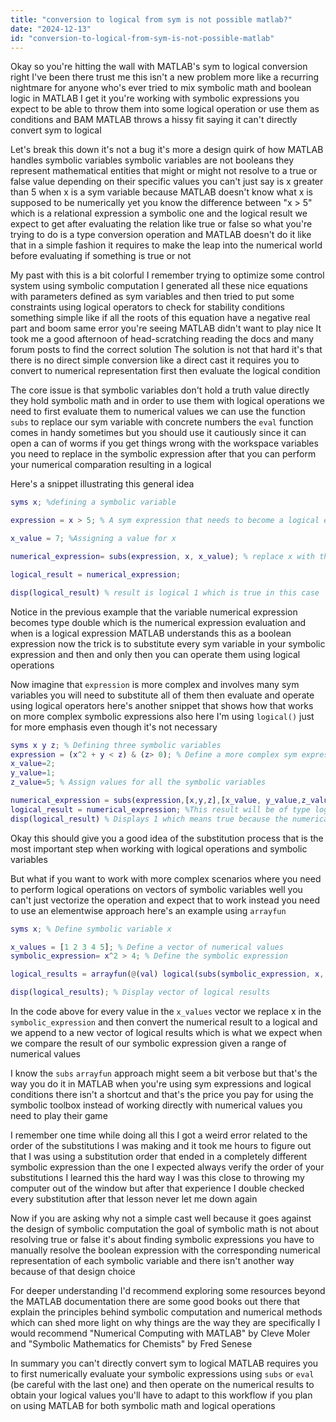 ```yaml
---
title: "conversion to logical from sym is not possible matlab?"
date: "2024-12-13"
id: "conversion-to-logical-from-sym-is-not-possible-matlab"
---
```


Okay so you're hitting the wall with MATLAB's sym to logical conversion right I've been there trust me this isn't a new problem more like a recurring nightmare for anyone who's ever tried to mix symbolic math and boolean logic in MATLAB I get it you're working with symbolic expressions you expect to be able to throw them into some logical operation or use them as conditions and BAM MATLAB throws a hissy fit saying it can't directly convert sym to logical

Let's break this down it's not a bug it's more a design quirk of how MATLAB handles symbolic variables symbolic variables are not booleans they represent mathematical entities that might or might not resolve to a true or false value depending on their specific values you can't just say is x greater than 5 when x is a sym variable because MATLAB doesn't know what x is supposed to be numerically yet you know the difference between "x > 5" which is a relational expression a symbolic one and the logical result we expect to get after evaluating the relation like true or false so what you're trying to do is a type conversion operation and MATLAB doesn't do it like that in a simple fashion it requires to make the leap into the numerical world before evaluating if something is true or not

My past with this is a bit colorful I remember trying to optimize some control system using symbolic computation I generated all these nice equations with parameters defined as sym variables and then tried to put some constraints using logical operators to check for stability conditions something simple like if all the roots of this equation have a negative real part and boom same error you're seeing MATLAB didn't want to play nice It took me a good afternoon of head-scratching reading the docs and many forum posts to find the correct solution The solution is not that hard it's that there is no direct simple conversion like a direct cast it requires you to convert to numerical representation first then evaluate the logical condition

The core issue is that symbolic variables don't hold a truth value directly they hold symbolic math and in order to use them with logical operations we need to first evaluate them to numerical values we can use the function `subs` to replace our sym variable with concrete numbers the `eval` function comes in handy sometimes but you should use it cautiously since it can open a can of worms if you get things wrong with the workspace variables you need to replace in the symbolic expression after that you can perform your numerical comparation resulting in a logical

Here's a snippet illustrating this general idea

```matlab
syms x; %defining a symbolic variable

expression = x > 5; % A sym expression that needs to become a logical expression

x_value = 7; %Assigning a value for x

numerical_expression= subs(expression, x, x_value); % replace x with the numerical value of 7

logical_result = numerical_expression;

disp(logical_result) % result is logical 1 which is true in this case
```

Notice in the previous example that the variable numerical expression becomes type double which is the numerical expression evaluation and when is a logical expression MATLAB understands this as a boolean expression now the trick is to substitute every sym variable in your symbolic expression and then and only then you can operate them using logical operations

Now imagine that `expression` is more complex and involves many sym variables you will need to substitute all of them then evaluate and operate using logical operators here's another snippet that shows how that works on more complex symbolic expressions also here I'm using `logical()` just for more emphasis even though it's not necessary

```matlab
syms x y z; % Defining three symbolic variables
expression = (x^2 + y < z) & (z> 0); % Define a more complex sym expression
x_value=2;
y_value=1;
z_value=5; % Assign values for all the symbolic variables

numerical_expression = subs(expression,[x,y,z],[x_value, y_value,z_value]);
logical_result = numerical_expression; %This result will be of type logical
disp(logical_result) % Displays 1 which means true because the numerical condition is true in this case

```

Okay this should give you a good idea of the substitution process that is the most important step when working with logical operations and symbolic variables

But what if you want to work with more complex scenarios where you need to perform logical operations on vectors of symbolic variables well you can't just vectorize the operation and expect that to work instead you need to use an elementwise approach here's an example using `arrayfun`

```matlab
syms x; % Define symbolic variable x

x_values = [1 2 3 4 5]; % Define a vector of numerical values
symbolic_expression= x^2 > 4; % Define the symbolic expression

logical_results = arrayfun(@(val) logical(subs(symbolic_expression, x, val)), x_values); % apply the evaluation for each element

disp(logical_results); % Display vector of logical results

```

In the code above for every value in the `x_values` vector we replace x in the `symbolic_expression` and then convert the numerical result to a logical and we append to a new vector of logical results which is what we expect when we compare the result of our symbolic expression given a range of numerical values

I know the `subs` `arrayfun` approach might seem a bit verbose but that's the way you do it in MATLAB when you're using sym expressions and logical conditions there isn't a shortcut and that's the price you pay for using the symbolic toolbox instead of working directly with numerical values you need to play their game

I remember one time while doing all this I got a weird error related to the order of the substitutions I was making and it took me hours to figure out that I was using a substitution order that ended in a completely different symbolic expression than the one I expected always verify the order of your substitutions I learned this the hard way I was this close to throwing my computer out of the window but after that experience I double checked every substitution after that lesson never let me down again

Now if you are asking why not a simple cast well because it goes against the design of symbolic computation the goal of symbolic math is not about resolving true or false it's about finding symbolic expressions you have to manually resolve the boolean expression with the corresponding numerical representation of each symbolic variable and there isn't another way because of that design choice

For deeper understanding I'd recommend exploring some resources beyond the MATLAB documentation there are some good books out there that explain the principles behind symbolic computation and numerical methods which can shed more light on why things are the way they are specifically I would recommend "Numerical Computing with MATLAB" by Cleve Moler and "Symbolic Mathematics for Chemists" by Fred Senese

In summary you can't directly convert sym to logical MATLAB requires you to first numerically evaluate your symbolic expressions using `subs` or `eval` (be careful with the last one) and then operate on the numerical results to obtain your logical values you'll have to adapt to this workflow if you plan on using MATLAB for both symbolic math and logical operations
